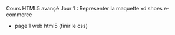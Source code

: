 Cours HTML5 avançé
Jour 1 :
Representer la maquette xd shoes e-commerce
- page 1 web html5 (finir le css)